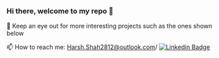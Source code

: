 ### Hi there, welcome to my repo 👋
🔭 Keep an eye out for more interesting projects such as the ones shown below

📫 How to reach me: Harsh.Shah2812@outlook.com/ [![Linkedin Badge](https://img.shields.io/badge/-kakbar-blue?style=flat&logo=Linkedin&logoColor=white)](www.linkedin.com/in/harsh-shah-338450101)
<!--
**HarshShah2812/HarshShah2812** is a ✨ _special_ ✨ repository because its `README.md` (this file) appears on your GitHub profile.

Here are some ideas to get you started:

- 🔭 I'll be working on some more interesting projects such as the ones seen below
- 🌱 I’m currently learning ...
- 👯 I’m looking to collaborate on ...
- 🤔 I’m looking for help with ...
- 💬 Ask me about ...
- 📫 How to reach me: ...
- 😄 Pronouns: ...
- ⚡ Fun fact: ...
-->
